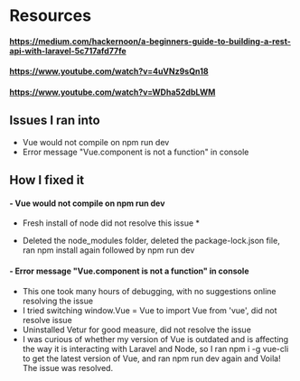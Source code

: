 # Resources
#### https://medium.com/hackernoon/a-beginners-guide-to-building-a-rest-api-with-laravel-5c717afd77fe
#### https://www.youtube.com/watch?v=4uVNz9sQn18
#### https://www.youtube.com/watch?v=WDha52dbLWM

## Issues I ran into
- Vue would not compile on npm run dev
- Error message "Vue.component is not a function" in console

## How I fixed it
#### - Vue would not compile on npm run dev
* Fresh install of node did not resolve this issue *
- Deleted the node_modules folder, deleted the package-lock.json file, ran npm install again followed by npm run dev

#### - Error message "Vue.component is not a function" in console
- This one took many hours of debugging, with no suggestions online resolving the issue
- I tried switching window.Vue = Vue to import Vue from 'vue', did not resolve issue
- Uninstalled Vetur for good measure, did not resolve the issue
- I was curious of whether my version of Vue is outdated and is affecting the way it is interacting with Laravel and Node, so I ran npm i -g vue-cli to get the latest version of Vue, and ran npm run dev again and Voila! The issue was resolved.






